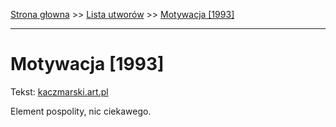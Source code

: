 [Strona głowna](../index.md) >> [Lista utworów](../list.md) >> [Motywacja [1993]](290.md)

---

# Motywacja [1993]

Tekst: [kaczmarski.art.pl](https://www.kaczmarski.art.pl/tworczosc/wiersze/motywacja-1993/)

Element pospolity, nic ciekawego.